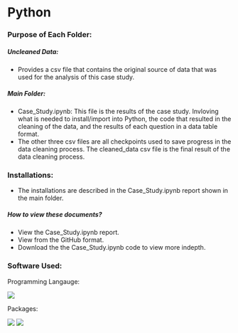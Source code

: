 # Python

### Purpose of Each Folder: 

##### Uncleaned Data:
- Provides a csv file that contains the original source of data that was used for the analysis of this case study.

##### Main Folder: 
- Case_Study.ipynb: This file is the results of the case study. Invloving what is needed to install/import into Python, the code that resulted in the cleaning of the data, and the results of each question in a data table format. 
- The other three csv files are all checkpoints used to save progress in the data cleaning process. The cleaned_data csv file is the final result of the data cleaning process. 

### Installations:
- The installations are described in the Case_Study.ipynb report shown in the main folder.

##### How to view these documents?
- View the Case_Study.ipynb report. 
- View from the GitHub format.
- Download the the Case_Study.ipynb code to view more indepth.

### Software Used:
Programming Langauge: 

[<img src="https://img.shields.io/badge/Python-blue?style=for-the-badge&logo=python&logoColor=white"/>]()

Packages:

[<img src="https://img.shields.io/badge/Pandas-blue?style=for-the-badge&logo=python&logoColor=white"/>]()
[<img src="https://img.shields.io/badge/Numpy-blue?style=for-the-badge&logo=python&logoColor=white"/>]()
